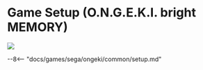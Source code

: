 # Game Setup (O.N.G.E.K.I. bright MEMORY)
<img class="header-logo" src="/img/sega/ongeki/brightmemory/logo.png">

--8<-- "docs/games/sega/ongeki/common/setup.md"
